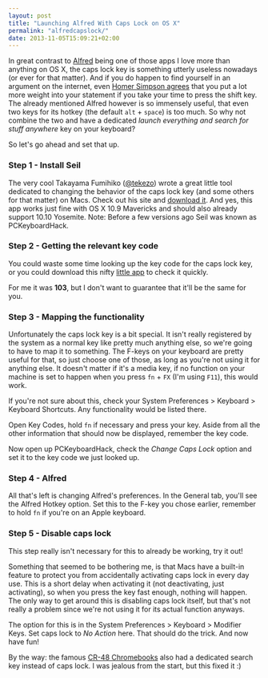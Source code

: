 ```yaml
---
layout: post
title: "Launching Alfred With Caps Lock on OS X"
permalink: "alfredcapslock/"
date: 2013-11-05T15:09:21+02:00
---
```


In great contrast to [Alfred](http://www.alfredapp.com/) being one of those apps I love more than anything on OS X, the caps lock key is something utterly useless nowadays (or ever for that matter). And if you do happen to find yourself in an argument on the internet, even [Homer Simpson agrees](http://www.youtube.com/watch?v=xznylVUyND0) that you put a lot more weight into your statement if you take your time to press the shift key. The already mentioned Alfred however is so immensely useful, that even two keys for its hotkey (the default `alt` + `space`) is too much. So why not combine the two and have a dedicated *launch everything and search for stuff anywhere* key on your keyboard?

So let's go ahead and set that up.

### Step 1 - Install Seil

The very cool Takayama Fumihiko ([@tekezo](https://twitter.com/tekezo)) wrote a great little tool dedicated to changing the behavior of the caps lock key (and some others for that matter) on Macs. Check out his site and [download it](https://pqrs.org/osx/karabiner/seil.html.en). And yes, this app works just fine with OS X 10.9 Mavericks and should also already support 10.10 Yosemite. Note: Before a few versions ago Seil was known as PCKeyboardHack.

### Step 2 - Getting the relevant key code

You could waste some time looking up the key code for the caps lock key, or you could download this nifty [little app](http://manytricks.com/keycodes/) to check it quickly.

For me it was **103**, but I don't want to guarantee that it'll be the same for you.

### Step 3 - Mapping the functionality

Unfortunately the caps lock key is a bit special. It isn't really registered by the system as a normal key like pretty much anything else, so we're going to have to map it to something. The F-keys on your keyboard are pretty useful for that, so just choose one of those, as long as you're not using it for anything else. It doesn't matter if it's a media key, if no function on your machine is set to happen when you press `fn` + `FX` (I'm using `F11`), this would work.

If you're not sure about this, check your System Preferences > Keyboard > Keyboard Shortcuts. Any functionality would be listed there.

Open Key Codes, hold `fn` if necessary and press your key. Aside from all the other information that should now be displayed, remember the key code.

Now open up PCKeyboardHack, check the *Change Caps Lock* option and set it to the key code we just looked up.

### Step 4 - Alfred

All that's left is changing Alfred's preferences. In the General tab, you'll see the Alfred Hotkey option. Set this to the F-key you chose earlier, remember to hold `fn` if you're on an Apple keyboard.

### Step 5 - Disable caps lock

This step really isn't necessary for this to already be working, try it out!

Something that seemed to be bothering me, is that Macs have a built-in feature to protect you from accidentally activating caps lock in every day use. This is a short delay when activating it (not deactivating, just activating), so when you press the key fast enough, nothing will happen. The only way to get around this is disabling caps lock itself, but that's not really a problem since we're not using it for its actual function anyways.

The option for this is in the System Preferences > Keyboard > Modifier Keys. Set caps lock to *No Action* here. That should do the trick. And now have fun!

By the way:
the famous [CR-48 Chromebooks](http://en.wikipedia.org/wiki/Chromebook) also had a dedicated search key instead of caps lock. I was jealous from the start, but this fixed it :)
